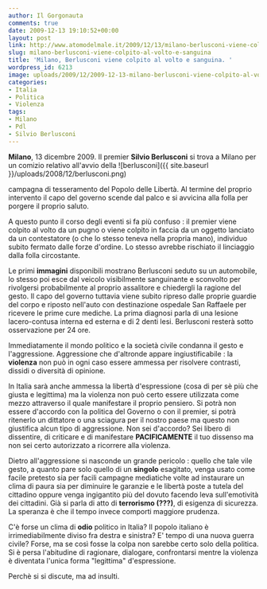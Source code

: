 ```yaml
---
author: Il Gorgonauta
comments: true
date: 2009-12-13 19:10:52+00:00
layout: post
link: http://www.atomodelmale.it/2009/12/13/milano-berlusconi-viene-colpito-al-volto-e-sanguina/
slug: milano-berlusconi-viene-colpito-al-volto-e-sanguina
title: 'Milano, Berlusconi viene colpito al volto e sanguina. '
wordpress_id: 6213
image: uploads/2009/12/2009-12-13-milano-berlusconi-viene-colpito-al-volto-e-sanguina.jpg
categories:
- Italia
- Politica
- Violenza
tags:
- Milano
- Pdl
- Silvio Berlusconi
---
```


**Milano**, 13 dicembre 2009. Il premier **Silvio Berlusconi** si trova a Milano per un comizio relativo all'avvio della ![berlusconi]({{ site.baseurl }}/uploads/2008/12/berlusconi.png)

campagna di tesseramento del Popolo delle Libertà. Al termine del proprio intervento il capo del governo scende dal palco e si avvicina alla folla per porgere il proprio saluto.

A questo punto il corso degli eventi si fa più confuso : il premier viene colpito al volto da un pugno o viene colpito in faccia da un oggetto lanciato da un contestatore (o che lo stesso teneva nella propria mano), individuo subito fermato dalle forze d'ordine. Lo stesso avrebbe rischiato il linciaggio dalla folla circostante.

Le primi **immagini** disponibili mostrano Berlusconi seduto su un automobile, lo stesso poi esce dal veicolo visibilmente sanguinante e sconvolto per rivolgersi probabilmente al proprio assalitore e chiedergli la ragione del gesto. Il capo del governo tuttavia viene subito ripreso dalle proprie guardie del corpo e riposto nell'auto con destinazione ospedale San Raffaele per ricevere le prime cure mediche. La prima diagnosi parla di una lesione lacero-contusa interna ed esterna e di 2 denti lesi. Berlusconi resterà sotto osservazione per 24 ore.

Immediatamente il mondo politico e la società civile condanna il gesto e l'aggressione. Aggressione che d'altronde appare ingiustificabile : la **violenza** non può in ogni caso essere ammessa per risolvere contrasti, dissidi o diversità di opinione.

In Italia sarà anche ammessa la libertà d'espressione (cosa di per sè più che giusta e legittima) ma la violenza non può certo essere utilizzata come mezzo attraverso il quale manifestare il proprio pensiero. Si potrà non essere d'accordo con la politica del Governo o con il premier, si potrà ritenerlo un dittatore o una sciagura per il nostro paese ma questo non giustifica alcun tipo di aggressione. Non sei d'accordo? Sei libero di dissentire, di criticare e di manifestare **PACIFICAMENTE** il tuo dissenso ma non sei certo autorizzato a ricorrere alla violenza.

Dietro all'aggressione si nasconde un grande pericolo : quello che tale vile gesto, a quanto pare solo quello di un **singolo** esagitato, venga usato come facile pretesto sia per facili campagne mediatiche volte ad instaurare un clima di paura sia per diminuire le garanzie e le libertà poste a tutela del cittadino oppure venga ingigantito più del dovuto facendo leva sull'emotività dei cittadini. Già si parla di atto di **terrorismo (???)**, di esigenza di sicurezza. La speranza è che il tempo invece comporti maggiore prudenza.

C'è forse un clima di **odio** politico in Italia? Il popolo italiano è irrimediabilmente diviso fra destra e sinistra? E' tempo di una nuova guerra civile? Forse, ma se così fosse la colpa non sarebbe certo solo della politica. Si è persa l'abitudine di ragionare, dialogare, confrontarsi mentre la violenza è diventata l'unica forma "legittima" d'espressione.

Perchè si si discute, ma ad insulti.
